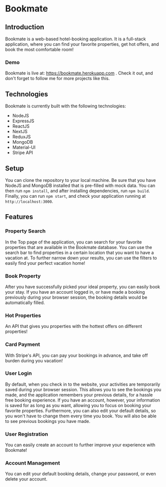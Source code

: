 # Bookmate

## Introduction
Bookmate is a web-based hotel-booking application. It is a full-stack application, where you can find your favorite properties, get hot offers, and book the most comfortable room!
### Demo
Bookmate is live at: https://bookmate.herokuapp.com . Check it out, and don't forget to follow me for more projects like this.

## Technologies
Bookmate is currently built with the following technologies:
* NodeJS
* ExpressJS
* ReactJS
* NextJS
* ReduxJS
* MongoDB
* Material-UI
* Stripe API

## Setup
You can clone the repository to your local machine. Be sure that you have NodeJS and MongoDB installed that is pre-filled with mock data. You can then run `npm install`, and after installing dependencies, run `npm build`. Finally, you can run `npm start`, and check your application running at `http://localhost:3000`.

## Features
### Property Search
In the Top page of the application, you can search for your favorite properties that are available in the Bookmate database. You can use the search bar to find properties in a certain location that you want to have a vacation at. To further narrow down your results, you can use the filters to easily find your perfect vacation home!

### Book Property
After you have successfully picked your ideal property, you can easily book your stay. If you have an account logged in, or have made a booking previously during your browser session, the booking details would be automatically filled.

### Hot Properties
An API that gives you properties with the hottest offers on different properties!

### Card Payment
With Stripe's API, you can pay your bookings in advance, and take off burden during you vacation!

### User Login
By default, when you check in to the website, your activities are temporarily saved during your browser session. This allows you to see the bookings you made, and the application remembers your previous details, for a hassle free booking experience. If you have an account, however, your information is saved for as long as you want, allowing you to focus on booking your favorite properties. Furthermore, you can also edit your default details, so you won't have to change them every time you book. You will also be able to see previous bookings you have made.

### User Registration
You can easily create an account to further improve your experience with Bookmate!

### Account Management
You can edit your default booking details, change your password, or even delete your account.
